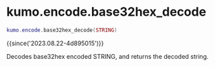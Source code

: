# kumo.encode.base32hex_decode

```lua
kumo.encode.base32hex_decode(STRING)
```

{{since('2023.08.22-4d895015')}}

Decodes base32hex encoded STRING, and returns the decoded string.

